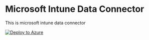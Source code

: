 # Microsoft Intune Data Connector

This is microsoft intune data connector

[![Deploy to Azure](https://aka.ms/deploytoazurebutton)](https://portal.azure.com/#create/Microsoft.Template/uri/https%3A%2F%2Fraw.githubusercontent.com%2Fusamasaleem620%2FMicrosoft-Sentinel%2Fmain%2FData%2520Connector%2FMicrosoft%2520Intune-Endpoint%2520Manager%2FMicrosoftIntuneDataConnectorARM.json)
